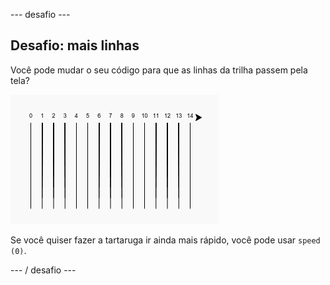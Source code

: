 \--- desafio \---

## Desafio: mais linhas

Você pode mudar o seu código para que as linhas da trilha passem pela tela?

![captura de tela](images/race-challenge1.png)

Se você quiser fazer a tartaruga ir ainda mais rápido, você pode usar `speed (0)`.

\--- / desafio \---